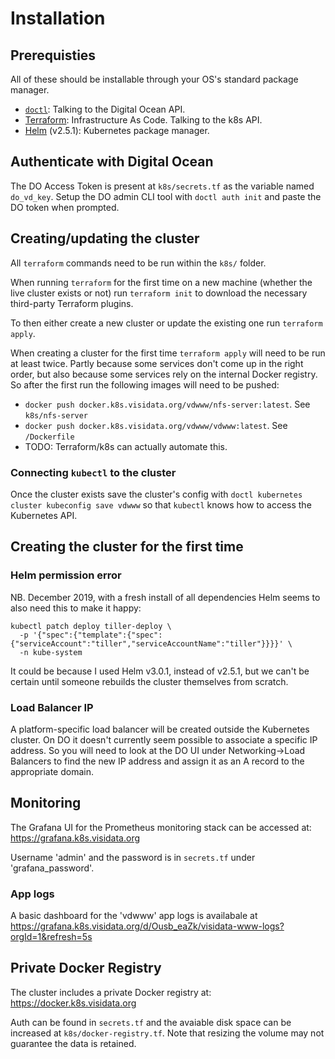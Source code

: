 # Installation

## Prerequisties

All of these should be installable through your OS's standard package manager.

  * [`doctl`](https://github.com/digitalocean/doctl): Talking to the Digital Ocean API. 
  * [Terraform](https://learn.hashicorp.com/terraform/getting-started/install.html): Infrastructure As Code. Talking to the k8s API.
  * [Helm](https://v3.helm.sh/docs/intro/install/) (v2.5.1): Kubernetes package manager.

## Authenticate with Digital Ocean

The DO Access Token is present at `k8s/secrets.tf` as the variable named `do_vd_key`.
Setup the DO admin CLI tool with `doctl auth init` and paste the DO token when prompted.

## Creating/updating the cluster

All `terraform` commands need to be run within the `k8s/` folder.

When running `terraform` for the first time on a new machine (whether the live cluster exists
or not) run `terraform init` to download the necessary third-party Terraform plugins.

To then either create a new cluster or update the existing one run `terraform apply`.

When creating a cluster for the first time `terraform apply` will need to be run at least twice. Partly because some services don't come up in the right order, but also because some services
rely on the internal Docker registry. So after the first run the following images will need to
be pushed:

  * `docker push docker.k8s.visidata.org/vdwww/nfs-server:latest`. See `k8s/nfs-server`
  * `docker push docker.k8s.visidata.org/vdwww/vdwww:latest`. See `/Dockerfile`
  * TODO: Terraform/k8s can actually automate this.

### Connecting `kubectl` to the cluster
Once the cluster exists save the cluster's config with
`doctl kubernetes cluster kubeconfig save vdwww` so that `kubectl` knows how to access the Kubernetes API.

## Creating the cluster for the first time

### Helm permission error
NB. December 2019, with a fresh install of all dependencies Helm seems to also need this to make
it happy:

```
kubectl patch deploy tiller-deploy \
  -p '{"spec":{"template":{"spec":{"serviceAccount":"tiller","serviceAccountName":"tiller"}}}}' \
  -n kube-system
```

It could be because I used Helm v3.0.1, instead of v2.5.1, but we can't be certain until someone
rebuilds the cluster themselves from scratch.

### Load Balancer IP
A platform-specific load balancer will be created outside the Kubernetes cluster. On DO it
doesn't currently seem possible to associate a specific IP address. So you will need to look
at the DO UI under Networking->Load Balancers to find the new IP address and assign it as an
A record to the appropriate domain.

## Monitoring
The Grafana UI for the Prometheus monitoring stack can be accessed at: https://grafana.k8s.visidata.org

Username 'admin' and the password is in `secrets.tf` under 'grafana_password'.

### App logs

A basic dashboard for the 'vdwww' app logs is availabale at https://grafana.k8s.visidata.org/d/Ousb_eaZk/visidata-www-logs?orgId=1&refresh=5s

## Private Docker Registry
The cluster includes a private Docker registry at: https://docker.k8s.visidata.org

Auth can be found in `secrets.tf` and the avaiable disk space can be increased at `k8s/docker-registry.tf`. Note that resizing the volume may not guarantee the data is retained.

